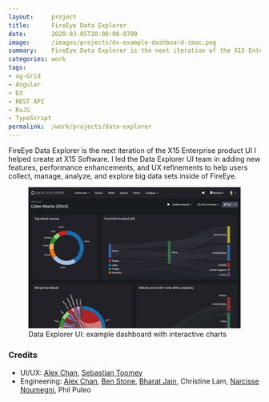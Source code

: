 ```yaml
---
layout:     project
title:      FireEye Data Explorer
date:       2020-03-05T10:00:00-0700
image:      /images/projects/dx-example-dashboard-imac.png
summary:    FireEye Data Explorer is the next iteration of the X15 Enterprise product I helped create at X15 Software. I led the Data Explorer UI team, adding new features, performance enhancements, and UX refinements to help users collect, manage, analyze, and explore big data sets inside of FireEye.
categories: work
tags:
- ag-Grid
- Angular
- D3
- REST API
- RxJS
- TypeScript
permalink:  /work/projects/data-explorer
---
```


<p>FireEye Data Explorer is the next iteration of the X15 Enterprise product UI I helped create at X15 Software. I led the Data Explorer UI team in adding new features, performance enhancements, and UX refinements to help users collect, manage, analyze, and explore big data sets inside of FireEye.</p>
<figure class="captioned-img">
  <img src="/images/projects/dx-example-dashboard-network.png" data-action="zoom"/>
  <figcaption>Data Explorer UI: example dashboard with interactive charts</figcaption>
</figure>
<!-- <p>I led the UI team from 2014 to 2017 building this complex application with <a target="_blank" href="https://angularjs.org/">Angular</a>, <a href="https://www.typescriptlang.org/" target="_blank">TypeScript</a>, <a href="https://github.com/reactivex/rxjs" target="_blank">RxJS</a>, and <a href="https://d3js.org" target="_blank">D3</a>. The UI is a modular single-page application that includes complex components like virtualized data grids, user-configurable chart widgets, SQL editors, and file readers with validation.</p>
<p>X15 was acquired by FireEye in January 2018 where this product lives on as FireEye Data Explorer.</p> -->
<p class="clearfix"></p>

<h3>Credits</h3>
<ul class="credits">
  <li>UI/UX:
    <a href="https://www.linkedin.com/in/alexchantastic" target="_blank">Alex Chan</a>,
    <a href="https://www.sebastiantoomey.com" target="_blank">Sebastian Toomey</a>
  </li>
  <li>Engineering:
    <a href="https://www.linkedin.com/in/alexchantastic" target="_blank">Alex Chan</a>,
    <a href="https://www.linkedin.com/in/benstone10" target="_blank">Ben Stone</a>,
    <a href="https://www.linkedin.com/in/bharat-jain-40546a36" target="_blank">Bharat Jain</a>,
    Christine Lam,
    <a href="https://www.linkedin.com/in/narcisse-noumegni-911a1a25" target="_blank">Narcisse Noumegni</a>,
    Phil Puleo
  </li>
</ul>